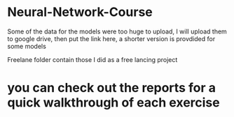 # Neural-Network-Course

Some of the data for the models were too huge to upload, I will upload them to google drive, then put the link here, a shorter version is provdided for some models

Freelane folder contain those I did as a free lancing project

# you can check out the reports for a quick walkthrough of each exercise

